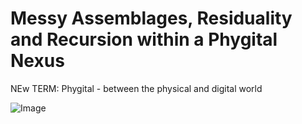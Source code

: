 # Messy Assemblages, Residuality and Recursion within a Phygital Nexus
  NEw TERM: Phygital - between the physical and digital world
  
  ![Image](https://epoiesen.library.carleton.ca/imgs/dawson/image30.png)
